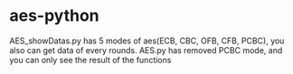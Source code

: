 # aes-python
AES_showDatas.py has 5 modes of aes(ECB, CBC, OFB, CFB, PCBC), you also can get data of every rounds.
AES.py has removed PCBC mode, and you can only see the result of the functions
